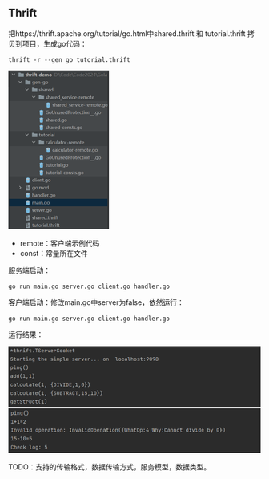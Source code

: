 ## Thrift

把https://thrift.apache.org/tutorial/go.html中shared.thrift 和 tutorial.thrift 拷贝到项目，生成go代码：

```
thrift -r --gen go tutorial.thrift
```

<img src="pic/image-20240423045705031.png" alt="image-20240423045705031" style="zoom: 50%;" />

- remote：客户端示例代码
- const：常量所在文件

服务端启动：

```
go run main.go server.go client.go handler.go
```

客户端启动：修改main.go中server为false，依然运行：

```
go run main.go server.go client.go handler.go
```

运行结果：

<img src="pic/image-20240423045956684.png" alt="image-20240423045956684" style="zoom:67%;" />

<img src="pic/image-20240423050024468.png" alt="image-20240423050024468" style="zoom:67%;" />

TODO：支持的传输格式，数据传输方式，服务模型，数据类型。